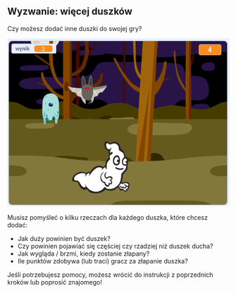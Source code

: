 ## Wyzwanie: więcej duszków

Czy możesz dodać inne duszki do swojej gry?

![zrzut ekranu](images/ghost-final.png)

Musisz pomyśleć o kilku rzeczach dla każdego duszka, które chcesz dodać:

+ Jak duży powinien być duszek?
+ Czy powinien pojawiać się częściej czy rzadziej niż duszek ducha?
+ Jak wygląda / brzmi, kiedy zostanie złapany?
+ Ile punktów zdobywa (lub traci) gracz za złapanie duszka?

Jeśli potrzebujesz pomocy, możesz wrócić do instrukcji z poprzednich kroków lub poprosić znajomego!